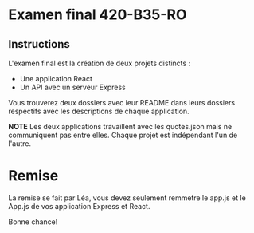 # Examen final 420-B35-RO

## Instructions

L'examen final est la création de deux projets distincts :

* Une application React
* Un API avec un serveur Express

Vous trouverez deux dossiers avec leur README dans leurs dossiers respectifs avec les descriptions de chaque application.

**NOTE** Les deux applications travaillent avec les quotes.json mais ne communiquent pas entre elles. Chaque projet est indépendant l'un de l'autre.

# Remise

La remise se fait par Léa, vous devez seulement remmetre le app.js et le App.js de vos application Express et React.

Bonne chance!
